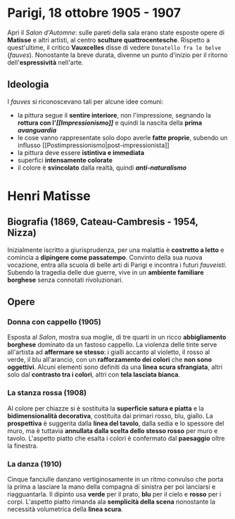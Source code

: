 # Parigi,  18 ottobre 1905  -  1907
Aprì il *Salon d'Automne*: sulle pareti della sala erano state esposte opere di **Matisse** e altri artisti, al centro **sculture quattrocentesche**. Rispetto a quest'ultime, il critico **Vauxcelles** disse di vedere `Donatello fra le belve` (*fauves*). Nonostante la breve durata, divenne un punto d'inizio per il ritorno dell'**espressività** nell'arte.
## Ideologia
I *fauves* si riconoscevano tali per alcune idee comuni:
- la pittura segue il **sentire interiore**, non l'impressione, segnando la **rottura con l'*[[Impressionismo]]*** e quindi la nascita della **prima *avanguardia***
- le cose vanno rappresentate solo dopo averle **fatte proprie**, subendo un influsso [[Postimpressionismo|post-impressionista]]
- la pittura deve essere **istintiva e immediata**
- superfici **intensamente colorate**
- il colore è **svincolato** dalla realtà, quindi ***anti-naturalismo***
# Henri Matisse
## Biografia (1869, Cateau-Cambresis - 1954, Nizza)
Inizialmente iscritto a giurisprudenza, per una malattia è **costretto a letto** e comincia a **dipingere come passatempo**. Convinto della sua nuova vocazione, entra alla scuola di belle arti di Parigi e incontra i futuri *fauveisti*. Subendo la tragedia delle due guerre, vive in un **ambiente familiare borghese** senza connotati rivoluzionari. 
## Opere
### Donna con cappello (1905)
Esposta al *Salon*, mostra sua moglie, di tre quarti in un ricco **abbigliamento borghese** dominato da un fastoso cappello. La violenza delle tinte serve all'artista ad **affermare se stesso**: i gialli accanto al violetto, il rosso al verde, il blu all'arancio, con un **rafforzamento dei colori** che **non sono oggettivi**. Alcuni elementi sono definiti da una **linea scura sfrangiata**, altri solo dal **contrasto tra i colori**, altri con **tela lasciata bianca**.
### La stanza rossa (1908)
Al colore per chiazze si è sostituita la **superficie satura e piatta** e la **bidimensionalità decorativa**, costituita dai primari rosso, blu, giallo. La **prospettiva** è suggerita dalla **linea del tavolo**, dalla sedia e lo spessore del muro, ma è tuttavia **annullata dalla scelta dello stesso rosso** per muro e tavolo. L'aspetto piatto che esalta i colori è confermato dal **paesaggio** oltre la finestra.
### La danza (1910)
Cinque fanciulle danzano vertiginosamente in un ritmo convulso che porta la prima a lasciare la mano della compagna di sinistra per poi lanciarsi e riagguantarla. Il dipinto usa **verde** per il prato, **blu** per il cielo e **rosso** per i corpi. L'aspetto piatto rimanda ala **semplicità della scena** nonostante la necessità volumetrica della **linea scura**.